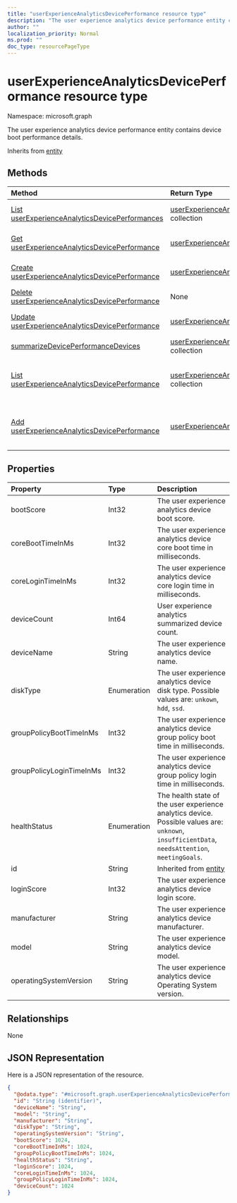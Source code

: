 ```yaml
---
title: "userExperienceAnalyticsDevicePerformance resource type"
description: "The user experience analytics device performance entity contains device boot performance details."
author: ""
localization_priority: Normal
ms.prod: ""
doc_type: resourcePageType
---
```


# userExperienceAnalyticsDevicePerformance resource type


Namespace: microsoft.graph

The user experience analytics device performance entity contains device boot performance details.


Inherits from [entity](../resources/entity.md)

## Methods
|Method|Return Type|Description|
|:---|:---|:---|
|[List userExperienceAnalyticsDevicePerformances](../api/intune-devices-userexperienceanalyticsdeviceperformance-list.md)|[userExperienceAnalyticsDevicePerformance](../resources/intune-devices-userexperienceanalyticsdeviceperformance.md) collection|List properties and relationships of the [userExperienceAnalyticsDevicePerformance](../resources/userexperienceanalyticsdeviceperformance.md) objects.|
|[Get userExperienceAnalyticsDevicePerformance](../api/intune-devices-userexperienceanalyticsdeviceperformance-get.md)|[userExperienceAnalyticsDevicePerformance](../resources/intune-devices-userexperienceanalyticsdeviceperformance.md)|Read properties and relationships of the [userExperienceAnalyticsDevicePerformance](../resources/intune-devices-userexperienceanalyticsdeviceperformance.md) object.|
|[Create userExperienceAnalyticsDevicePerformance](../api/intune-devices-userexperienceanalyticsdeviceperformance-create.md)|[userExperienceAnalyticsDevicePerformance](../resources/intune-devices-userexperienceanalyticsdeviceperformance.md)|Create a new [userExperienceAnalyticsDevicePerformance](../resources/intune-devices-userexperienceanalyticsdeviceperformance.md) object.|
|[Delete userExperienceAnalyticsDevicePerformance](../api/intune-devices-userexperienceanalyticsdeviceperformance-delete.md)|None|Deletes a [userExperienceAnalyticsDevicePerformance](../resources/intune-devices-userexperienceanalyticsdeviceperformance.md).|
|[Update userExperienceAnalyticsDevicePerformance](../api/intune-devices-userexperienceanalyticsdeviceperformance-update.md)|[userExperienceAnalyticsDevicePerformance](../resources/intune-devices-userexperienceanalyticsdeviceperformance.md)|Update the properties of a [userExperienceAnalyticsDevicePerformance](../resources/intune-devices-userexperienceanalyticsdeviceperformance.md) object.|
|[summarizeDevicePerformanceDevices](../api/intune-devices-userexperienceanalyticsdeviceperformance-summarizedeviceperformancedevices.md)|[userExperienceAnalyticsDevicePerformance](../resources/intune-devices-userexperienceanalyticsdeviceperformance.md) collection||
|[List userExperienceAnalyticsDevicePerformance](../api/intune-devices-devicemanagement-list-userexperienceanalyticsdeviceperformance.md)|[userExperienceAnalyticsDevicePerformance](../resources/intune-devices-userexperienceanalyticsdeviceperformance.md) collection|Get the userExperienceAnalyticsDevicePerformances from the userExperienceAnalyticsDevicePerformance navigation property.|
|[Add userExperienceAnalyticsDevicePerformance](../api/intune-devices-devicemanagement-post-userexperienceanalyticsdeviceperformance.md)|[userExperienceAnalyticsDevicePerformance](../resources/intune-devices-userexperienceanalyticsdeviceperformance.md)|Add userExperienceAnalyticsDevicePerformance by posting to the userExperienceAnalyticsDevicePerformance collection.|

## Properties
|Property|Type|Description|
|:---|:---|:---|
|bootScore|Int32|The user experience analytics device boot score.|
|coreBootTimeInMs|Int32|The user experience analytics device core boot time in milliseconds.|
|coreLoginTimeInMs|Int32|The user experience analytics device core login time in milliseconds.|
|deviceCount|Int64|User experience analytics summarized device count.|
|deviceName|String|The user experience analytics device name.|
|diskType|Enumeration|The user experience analytics device disk type. Possible values are: `unkown`, `hdd`, `ssd`.|
|groupPolicyBootTimeInMs|Int32|The user experience analytics device group policy boot time in milliseconds.|
|groupPolicyLoginTimeInMs|Int32|The user experience analytics device group policy login time in milliseconds.|
|healthStatus|Enumeration|The health state of the user experience analytics device. Possible values are: `unknown`, `insufficientData`, `needsAttention`, `meetingGoals`.|
|id|String| Inherited from [entity](../resources/entity.md)|
|loginScore|Int32|The user experience analytics device login score.|
|manufacturer|String|The user experience analytics device manufacturer.|
|model|String|The user experience analytics device model.|
|operatingSystemVersion|String|The user experience analytics device Operating System version.|

## Relationships
None

## JSON Representation
Here is a JSON representation of the resource.
<!-- {
  "blockType": "resource",
  "keyProperty": "id",
  "@odata.type": "microsoft.graph.userExperienceAnalyticsDevicePerformance",
  "baseType": "microsoft.graph.entity",
  "openType": false
}
-->
``` json
{
  "@odata.type": "#microsoft.graph.userExperienceAnalyticsDevicePerformance",
  "id": "String (identifier)",
  "deviceName": "String",
  "model": "String",
  "manufacturer": "String",
  "diskType": "String",
  "operatingSystemVersion": "String",
  "bootScore": 1024,
  "coreBootTimeInMs": 1024,
  "groupPolicyBootTimeInMs": 1024,
  "healthStatus": "String",
  "loginScore": 1024,
  "coreLoginTimeInMs": 1024,
  "groupPolicyLoginTimeInMs": 1024,
  "deviceCount": 1024
}
```


